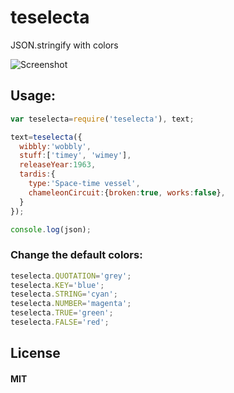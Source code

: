 # teselecta
JSON.stringify with colors


![Screenshot](https://raw.githubusercontent.com/anatolsommer/teselecta/screenshot.png)

## Usage:
```js
var teselecta=require('teselecta'), text;

text=teselecta({
  wibbly:'wobbly',
  stuff:['timey', 'wimey'],
  releaseYear:1963,
  tardis:{
    type:'Space-time vessel',
    chameleonCircuit:{broken:true, works:false},
  }
});

console.log(json);
```

### Change the default colors:
```js
teselecta.QUOTATION='grey';
teselecta.KEY='blue';
teselecta.STRING='cyan';
teselecta.NUMBER='magenta';
teselecta.TRUE='green';
teselecta.FALSE='red';
```


## License

#### MIT

